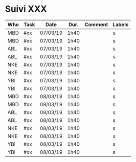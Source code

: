 Suivi XXX
=========

| Who | Task | Date     | Dur. | Comment                          | Labels
|-----|------|----------|------|----------------------------------|--------
| MBD | #xx  | 07/03/19 | 1h40 |                                  | s
| MBD | #xx  | 07/03/19 | 1h40 |                                  | s
| ABL | #xx  | 07/03/19 | 1h40 |                                  | s
| ABL | #xx  | 07/03/19 | 1h40 |                                  | s
| NKE | #xx  | 07/03/19 | 1h40 |                                  | s
| NKE | #xx  | 07/03/19 | 1h40 |                                  | s
| YBI | #xx  | 07/03/19 | 1h40 |                                  | s
| YBI | #xx  | 07/03/19 | 1h40 |                                  | s
| MBD | #xx  | 08/03/19 | 1h40 |                                  | s
| MBD | #xx  | 08/03/19 | 1h40 |                                  | s
| ABL | #xx  | 08/03/19 | 1h40 |                                  | s
| ABL | #xx  | 08/03/19 | 1h40 |                                  | s
| NKE | #xx  | 08/03/19 | 1h40 |                                  | s
| NKE | #xx  | 08/03/19 | 1h40 |                                  | s
| YBI | #xx  | 08/03/19 | 1h40 |                                  | s
| YBI | #xx  | 08/03/19 | 1h40 |                                  | s
